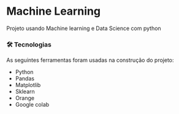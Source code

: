 # Machine Learning
 Projeto usando Machine learning e Data Science com python

### 🛠 Tecnologias

As seguintes ferramentas foram usadas na construção do projeto:

- Python
- Pandas
- Matplotlib
- Sklearn
- Orange
- Google colab
